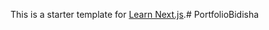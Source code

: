 This is a starter template for [Learn Next.js](https://nextjs.org/learn).#   P o r t f o l i o B i d i s h a  
 